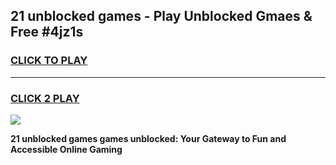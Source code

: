 
## 21 unblocked games - Play Unblocked Gmaes & Free #4jz1s
<h3>
<a href="https://premium.freeplayer.one?title=21_unblocked_games&ref=01M">CLICK TO PLAY</a></h3>
<hr>

<h3>
<a href="https://premium.freeplayer.one?title=21_unblocked_games&ref=01M">CLICK 2 PLAY</a>
  
</h3>

<a href="https://premium.freeplayer.one?title=21_unblocked_games&ref=01M"><img src="https://clearcache.store/games.png"></a>


**21 unblocked games games unblocked: Your Gateway to Fun and Accessible Online Gaming**
